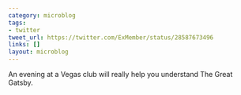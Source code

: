 ```yaml
---
category: microblog
tags:
- twitter
tweet_url: https://twitter.com/ExMember/status/28587673496
links: []
layout: microblog
---
```

An evening at a Vegas club will really help you understand The Great Gatsby.
